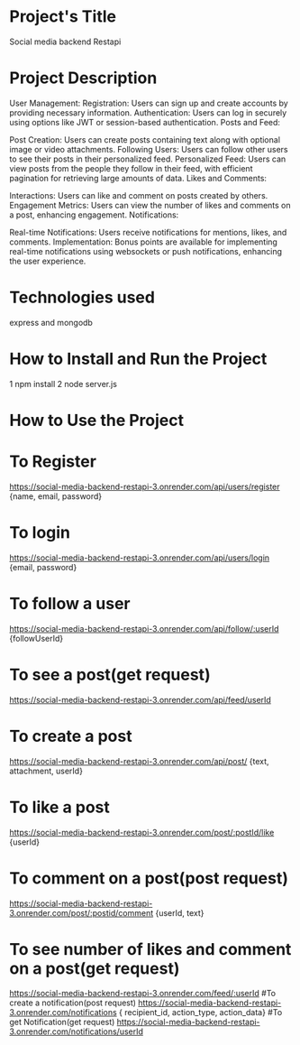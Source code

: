 # Project's Title
Social media backend Restapi
# Project Description
User Management:
Registration: Users can sign up and create accounts by providing necessary information.
Authentication: Users can log in securely using options like JWT or session-based authentication.
Posts and Feed:

Post Creation: Users can create posts containing text along with optional image or video attachments.
Following Users: Users can follow other users to see their posts in their personalized feed.
Personalized Feed: Users can view posts from the people they follow in their feed, with efficient pagination for retrieving large amounts of data.
Likes and Comments:

Interactions: Users can like and comment on posts created by others.
Engagement Metrics: Users can view the number of likes and comments on a post, enhancing engagement.
Notifications:

Real-time Notifications: Users receive notifications for mentions, likes, and comments.
Implementation: Bonus points are available for implementing real-time notifications using websockets or push notifications, enhancing the user experience.
# Technologies used
express and mongodb
# How to Install and Run the Project
1 npm install
2 node server.js
# How to Use the Project
# To Register
https://social-media-backend-restapi-3.onrender.com/api/users/register
{name, email, password}
# To login
https://social-media-backend-restapi-3.onrender.com/api/users/login
{email, password}
# To follow a user
https://social-media-backend-restapi-3.onrender.com/api/follow/:userId
{followUserId}
# To see a post(get request)
https://social-media-backend-restapi-3.onrender.com/api/feed/userId
# To create a post
https://social-media-backend-restapi-3.onrender.com/api/post/
{text, attachment, userId}
# To like a post
https://social-media-backend-restapi-3.onrender.com/post/:postId/like
{userId}
# To comment on a post(post request)
https://social-media-backend-restapi-3.onrender.com/post/:postid/comment
{userId, text}
# To see number of likes and comment on a post(get request)
https://social-media-backend-restapi-3.onrender.com/feed/:userId
#To create a notification(post request)
https://social-media-backend-restapi-3.onrender.com/notifications
{ recipient_id, action_type, action_data}
#To get Notification(get request)
https://social-media-backend-restapi-3.onrender.com/notifications/userId

